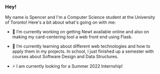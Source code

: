 ### Hey!

My name is Spencer and I'm a Computer Science student at the University of Toronto! Here's a bit about what's going on with me:

- 🔭 I’m currently working on getting Newt available online and also on making my card-centering tool a web front end using Flask.

- 🌱 I’m currently learning about different web technologies and how to apply them in my projects. In school, I just finished up a semester with courses about Software Design and Data Structures.

- ⚡ I am currently looking for a Summer 2022 Internship!

<!--
**spalmurray/spalmurray** is a ✨ _special_ ✨ repository because its `README.md` (this file) appears on your GitHub profile.

Here are some ideas to get you started:

- 🔭 I’m currently working on ...
- 🌱 I’m currently learning ...
- 👯 I’m looking to collaborate on ...
- 🤔 I’m looking for help with ...
- 💬 Ask me about ...
- 📫 How to reach me: ...
- 😄 Pronouns: ...
- ⚡ Fun fact: ...
-->
